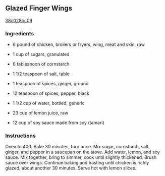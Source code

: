 ## Glazed Finger Wings

[38c028bc09](http://www.food.com/recipe/glazed-finger-wings-56872)

### Ingredients

 - 6 pound of chicken, broilers or fryers, wing, meat and skin, raw

 - 1 cup of sugars, granulated

 - 6 tablespoon of cornstarch

 - 1 1/2 teaspoon of salt, table

 - 1 teaspoon of spices, ginger, ground

 - 12 teaspoon of spices, pepper, black

 - 1 1/2 cup of water, bottled, generic

 - 23 cup of lemon juice, raw

 - 12 cup of soy sauce made from soy (tamari)

### Instructions

Oven to 400. Bake 30 minutes, turn once. Mix sugar, cornstarch, salt, ginger, and pepper in a saucepan on the stove. Add water, lemon, and soy sauce. Mix together, bring to simmer, cook until slightly thickened. Brush sauce over wings. Continue baking and basting until chicken is richly glazed, about another 30 minutes. Serve hot with lemon slices.